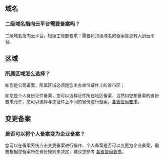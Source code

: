 ## 域名

### 二级域名指向云平台需要备案吗？

二级域名指向云平台，根据工信部要求：需要将顶级域名的备案信息转入到云平台。

## 区域

### 所属区域怎么选择？

如您是公司备案，所属区域必须是您主办单位证件上的省市区；

如您是个人身份证件备案，您可以选择证件所在地区备案，当然如您想备案的省份要求允许，您可以选择与您证件上不同的省份进行备案，[各省管局要求](http://tcecqpoc.fsphere.cn/document/product/243/3474)。

## 变更备案

### 是否可以将个人备案变为企业备案？

您可以在备案系统点击变更备案进行操作，个人备案是否可以变更为企业备案，需要根据您备案所在省份规则来决定，建议您参考 [各省管局要求](http://tcecqpoc.fsphere.cn/document/product/243/3474)。
